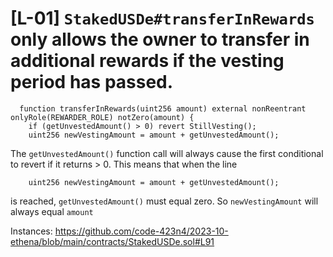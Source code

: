 # [L-01] ```StakedUSDe#transferInRewards``` only allows the owner to transfer in additional rewards if the vesting period has passed.
```
  function transferInRewards(uint256 amount) external nonReentrant onlyRole(REWARDER_ROLE) notZero(amount) {
    if (getUnvestedAmount() > 0) revert StillVesting();
    uint256 newVestingAmount = amount + getUnvestedAmount();
```

The ```getUnvestedAmount()``` function call will always cause the first conditional to revert if it returns > 0. This means that when the line 
```
    uint256 newVestingAmount = amount + getUnvestedAmount();
```
is reached, ```getUnvestedAmount()``` must equal zero. So ```newVestingAmount``` will always equal ```amount```


Instances: 
https://github.com/code-423n4/2023-10-ethena/blob/main/contracts/StakedUSDe.sol#L91

